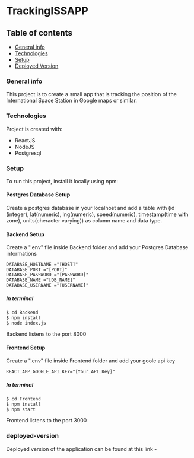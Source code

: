 # TrackingISSAPP

## Table of contents

- [General info](#general-info)
- [Technologies](#technologies)
- [Setup](#setup)
- [Deployed Version](#deployed-version)

### General info

This project is to create a small app that is tracking the position of the International Space Station in Google maps or similar.

### Technologies

Project is created with:

- ReactJS
- NodeJS
- Postgresql

### Setup

To run this project, install it locally using npm:

#### Postgres Database Setup

Create a postgres database in your localhost and add a table with (id (integer), lat(numeric), lng(numeric), speed(numeric), timestamp(time with zone), units(cheracter varying)) as column name and data type.

#### Backend Setup

Create a ".env" file inside Backend folder and add your Postgres Database informations

```
DATABASE_HOSTNAME ="[HOST]"
DATABASE_PORT ="[PORT]"
DATABASE_PASSWORD ="[PASSWORD]"
DATABASE_NAME ="[DB_NAME]"
DATABASE_USERNAME ="[USERNAME]"
```

##### In terminal

```
$ cd Backend
$ npm install
$ node index.js
```

Backend listens to the port 8000

#### Frontend Setup

Create a ".env" file inside Frontend folder and add your goole api key

```
REACT_APP_GOOGLE_API_KEY="[Your_API_Key]"
```

##### In terminal

```
$ cd Frontend
$ npm install
$ npm start
```

Frontend listens to the port 3000

### deployed-version

Deployed version of the application can be found at this link -
